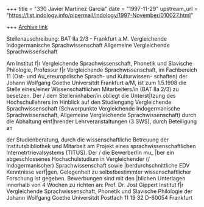+++
title = "330 Javier Martinez Garcia"
date = "1997-11-29"
upstream_url = "https://list.indology.info/pipermail/indology/1997-November/010027.html"

+++
[Archive link](https://list.indology.info/pipermail/indology/1997-November/010027.html)

Stellenauschreibung: BAT IIa 2/3  - Frankfurt a.M.
Vergleichende Indogermanische Sprachwissenschaft
Allgemeine Vergleichende Sprachwissenschaft


Am Institut f|r Vergleichende Sprachwissenschaft, Phonetik und
Slavische Philologie, Professur f|r Vergleichende Sprachwissenschaft,
im Fachbereich 11 (Ost- und Au_ereuropdische Sprach- und Kulturwissen-
schaften) der Johann Wolfgang Goethe Universitdt Frankfurt a/M, ist
zum 1.5.1998 die Stelle eines/einer Wissenschaftlichen Mitarbeiters/in
(BAT IIa 2/3) zu besetzen.
Der / dem Stelleninhaber/in obliegt die Unterst|tzung des
Hochschullehrers im Hinblick auf den Studiengang Vergleichende
Sprachwissenschaft (Schwerpunkte Vergleichende Indogermanische
Sprachwissenschaft, Allgemeine Vergleichende Sprachwissenschaft) durch
die
Abhaltung einf|hrender Lehrveranstaltungen (3 SWS), durch Beteiligung an

der Studienberatung, durch die wissenschaftliche Betreuung der
Institutsbibliothek und Mitarbeit am Projekt eines
sprachwissenschaftlichen
Internetrtrievalsystems (TITUS). Der / die  Bewerber/in mu_ |ber ein
abgeschlossenes Hochschulstudium in Vergleichender (/ Indogermanischer)
Sprachwissenschaft sowie |berdurchschnittliche EDV Kenntnisse verf|gen.
Gelegenheit zu selbstbestimmter wissenschaftlicher Forschung ist
gegeben.
Bewerbungen sind mit den |blichen Unterlagen innerhalb von 4 Wochen
zu richten an:
Prof. Dr. Jost Gippert
Institut f|r Vergleichende Sprachwissenschaft, Phonetik und Slavische
Philologie der Johann Wolfgang Goethe Universitdt
Postfach 11 19 32
D-60054 Frankfurt



